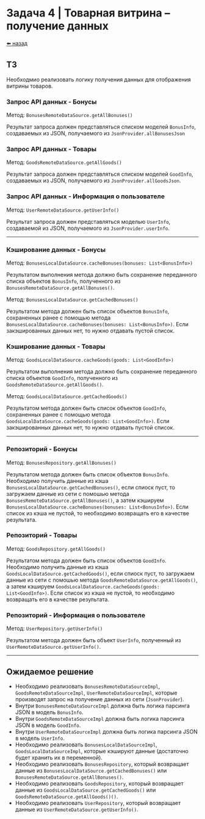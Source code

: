 # Задача 4 | Товарная витрина – получение данных

[⬅️ назад](../README.md)

## ТЗ

Необходмио реализовать логику получения данных для отображения витрины товаров.


### Запрос API данных - Бонусы

Метод: `BonusesRemoteDataSource.getAllBonuses()`

Результат запроса должен представляться списком моделей `BonusInfo`, создаваемых из JSON,
получаемого из `JsonProvider.allBonusesJson`


### Запрос API данных - Товары

Метод: `GoodsRemoteDataSource.getAllGoods()`

Результат запроса должен представляться списком моделей `GoodInfo`, создаваемых из JSON,
получаемого из `JsonProvider.allGoodsJson`.


### Запрос API данных - Информация о пользователе

Метод: `UserRemoteDataSource.getUserInfo()`

Результат запроса должен представляться моделью `UserInfo`, создаваемой из JSON,
получаемого из `JsonProvider.userInfo`.

---

### Кэширование данных - Бонусы

Метод: `BonusesLocalDataSource.cacheBonuses(bonuses: List<BonusInfo>)`

Результатом выполнения метода должно быть сохранение переданного списка объектов `BonusInfo`, 
полученного из `BonusesRemoteDataSource.getAllBonuses()`.

Метод: `BonusesLocalDataSource.getCachedBonuses()`

Результатом метода должен быть список объектов `BonusInfo`, сохраненных ранее с помощью 
метода `BonusesLocalDataSource.cacheBonuses(bonuses: List<BonusInfo>)`. 
Если закэшированных данных нет, то нужно отдавать пустой список.


### Кэширование данных - Товары

Метод: `GoodsLocalDataSource.cacheGoods(goods: List<GoodInfo>)`

Результатом выполнения метода должно быть сохранение переданного списка объектов `GoodInfo`,
полученного из `GoodsRemoteDataSource.getAllGoods()`.

Метод: `GoodsLocalDataSource.getCachedGoods()`

Результатом метода должен быть список объектов `GoodInfo`, сохраненных ранее с помощью
метода `GoodsLocalDataSource.cacheGoods(goods: List<GoodInfo>)`.
Если закэшированных данных нет, то нужно отдавать пустой список.

---

### Репозиторий - Бонусы

Метод: `BonusesRepository.getAllBonuses()`

Результатом метода должен быть список объектов `BonusInfo`. 
Необходимо получить данные из кэша `BonusesLocalDataSource.getCachedBonuses()`, 
если спиоск пуст, то загружаем данные из сети с помошью 
метода `BonusesRemoteDataSource.getAllBonuses()`, а затем 
кэшируем `BonusesLocalDataSource.cacheBonuses(bonuses: List<BonusInfo>)`.
Если список из кэша не пустой, то необходимо возвращать его в качестве результата.


### Репозиторий - Товары

Метод: `GoodsRepository.getAllGoods()`

Результатом метода должен быть список объектов `GoodInfo`.
Необходимо получить данные из кэша `GoodsLocalDataSource.getCachedGoods()`,
если спиоск пуст, то загружаем данные из сети с помошью
метода `GoodsRemoteDataSource.getAllGoods()`, а затем
кэшируем `GoodsLocalDataSource.cacheGoods(goods: List<GoodInfo>)`.
Если список из кэша не пустой, то необходимо возвращать его в качестве результата.


### Репозиторий - Информация о пользователе

Метод: `UserRepository.getUserInfo()`

Результатом метода должен быть объект `UserInfo`, полученный из `UserRemoteDataSource.getUserInfo()`.

---

## Ожидаемое решение

* Необходимо реализовать `BonusesRemoteDataSourceImpl`, `GoodsRemoteDataSourceImpl`,
  `UserRemoteDataSourceImpl`, которые производят запрос на получение данных из сети (`JsonProvider`).
* Внутри `BonusesRemoteDataSourceImpl` должна быть логика парсинга JSON в модель `BonusInfo`.
* Внутри `GoodsRemoteDataSourceImpl` должна быть логика парсинга JSON в модель `GoodInfo`.
* Внутри `UserRemoteDataSourceImpl` должна быть логика парсинга JSON в модель `UserInfo`.
* Необходимо реализовать `BonusesLocalDataSourceImpl`, `GoodsLocalDataSourceImpl`,
  которые кэшируют данные (достаточно будет хранить их в переменной).
* Необходимо реализовать `BonusesRepository`, который возвращает данные из 
  `BonusesLocalDataSource.getCachedBonuses()` или `BonusesRemoteDataSource.getAllBonuses()`.
* Необходимо реализовать `GoodsRepository`, который возвращает данные из
  `GoodsLocalDataSource.getCachedGoods()` или `GoodsRemoteDataSource.getAllGoods()()`.
* Необходимо реализовать `UserRepository`, который возвращает данные из `UserRemoteDataSource.getUserInfo()`.
